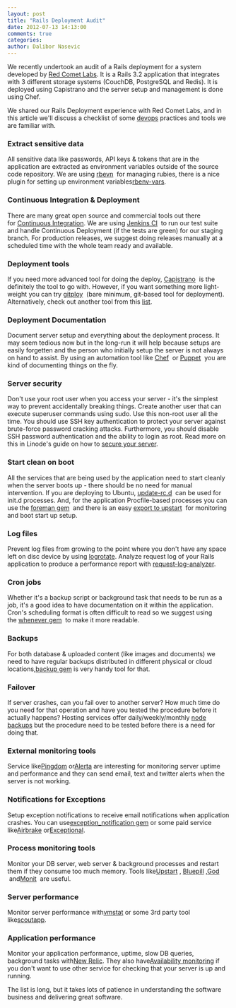 ```yaml
---
layout: post
title: "Rails Deployment Audit"
date: 2012-07-13 14:13:00
comments: true
categories:
author: Dalibor Nasevic
---
```


We recently undertook an audit of a Rails deployment for a system developed by [Red Comet Labs](http://www.redcometlabs.com/). It is a Rails 3.2 application that integrates with 3 different storage systems (CouchDB, PostgreSQL and Redis). It is deployed using Capistrano and the server setup and management is done using Chef.

We shared our Rails Deployment experience with Red Comet Labs, and in this article we'll discuss a checklist of some [devops](http://www.jedi.be/blog/2010/02/12/what-is-this-devops-thing-anyway/) practices and tools we are familiar with.

### Extract sensitive data

All sensitive data like passwords, API keys & tokens that are in the application are extracted as environment variables outside of the source code repository. We are using [rbevn](https://github.com/sstephenson/rbenv)  for managing rubies, there is a nice plugin for setting up environment variables[rbenv-vars](https://github.com/sstephenson/rbenv-vars).

### Continuous Integration & Deployment

There are many great open source and commercial tools out there for [Continuous Integration](https://www.ruby-toolbox.com/categories/continuous_integration). We are using [Jenkins CI](http://jenkins-ci.org/)  to run our test suite and handle Continuous Deployment (if the tests are green) for our staging branch. For production releases, we suggest doing releases manually at a scheduled time with the whole team ready and available.

### Deployment tools

If you need more advanced tool for doing the deploy, [Capistrano](https://github.com/capistrano/capistrano)  is the definitely the tool to go with. However, if you want something more light-weight you can try [gitploy](https://github.com/brentd/gitploy)  (bare minimum, git-based tool for deployment). Alternatively, check out another tool from this [list](https://www.ruby-toolbox.com/categories/deployment_automation).

### Deployment Documentation

Document server setup and everything about the deployment process. It may seem tedious now but in the long-run it will help because setups are easily forgetten and the person who initially setup the server is not always on hand to assist. By using an automation tool like [Chef](http://wiki.opscode.com/display/chef/)  or [Puppet](http://puppetlabs.com/)  you are kind of documenting things on the fly.

### Server security

Don't use your root user when you access your server - it's the simplest way to prevent accidentally breaking things. Create another user that can execute superuser commands using sudo. Use this non-root user all the time. You should use SSH key authentication to protect your server against brute-force password cracking attacks. Furthermore, you should disable SSH password authentication and the ability to login as root. Read more on this in Linode's guide on how to [secure your server](http://library.linode.com/securing-your-server).

### Start clean on boot

All the services that are being used by the application need to start cleanly when the server boots up - there should be no need for manual intervention. If you are deploying to Ubuntu, [update-rc.d](http://manpages.ubuntu.com/manpages/precise/man8/update-rc.d.8.html)  can be used for init.d processes. And, for the application Procfile-based processes you can use the [foreman gem](https://github.com/ddollar/foreman)  and there is an easy [export to upstart](http://michaelvanrooijen.com/articles/2011/06/08-managing-and-monitoring-your-ruby-application-with-foreman-and-upstart/)  for monitoring and boot start up setup.

### Log files

Prevent log files from growing to the point where you don't have any space left on disc device by using [logrotate](http://www.nullislove.com/2007/09/10/rotating-rails-log-files/). Analyze request log of your Rails application to produce a performance report with [request-log-analyzer](https://github.com/wvanbergen/request-log-analyzer).

### Cron jobs

Whether it's a backup script or background task that needs to be run as a job, it's a good idea to have documentation on it within the application. Cron's scheduling format is often difficult to read so we suggest using the [whenever gem](https://github.com/javan/whenever/)  to make it more readable.

### Backups

For both database & uploaded content (like images and documents) we need to have regular backups distributed in different physical or cloud locations,[backup gem](https://github.com/meskyanichi/backup) is very handy tool for that.

### Failover

If server crashes, can you fail over to another server? How much time do you need for that operation and have you tested the procedure before it actually happens? Hosting services offer daily/weekly/monthly [node backups](http://www.linode.com/backups/) but the procedure need to be tested before there is a need for doing that.

### External monitoring tools

Service like[Pingdom](http://www.pingdom.com/) or[Alerta](http://www.alertra.com/) are interesting for monitoring server uptime and performance and they can send email, text and twitter alerts when the server is not working.

### Notifications for Exceptions

Setup exception notifications to receive email notifications when application crashes. You can use[exception_notification gem](https://github.com/smartinez87/exception_notification) or some paid service like[Airbrake](http://airbrake.io/) or[Exceptional](http://www.exceptional.io/).

### Process monitoring tools

Monitor your DB server, web server & background processes and restart them if they consume too much memory. Tools like[Upstart](http://upstart.ubuntu.com/) , [Bluepill](https://github.com/arya/bluepill) ,[God](http://pathfindersoftware.com/2010/09/monitoring-rails-processes-apache-passenger-delayed_job-using-god-and-capistrano/)  and[Monit](http://viktorpetersson.com/2010/07/09/setting-up-monit-to-monitor-apache-and-postgresql-on-ubuntu/)  are useful.

### Server performance

Monitor server performance with[vmstat](http://library.linode.com/linux-tools/common-commands/vmstat) or some 3rd party tool like[scoutapp](https://scoutapp.com/).

### Application performance

Monitor your application performance, uptime, slow DB queries, background tasks with[New Relic](http://newrelic.com/). They also have[Availability monitoring](http://newrelic.com/features/availability-monitoring) if you don't want to use other service for checking that your server is up and running.

The list is long, but it takes lots of patience in understanding the software business and delivering great software.
